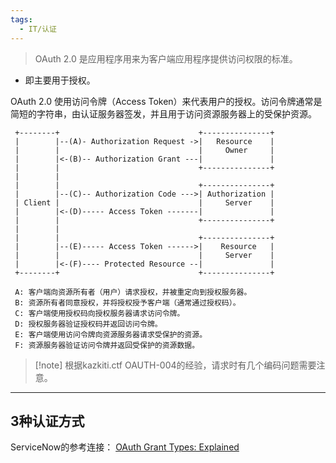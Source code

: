 ```yaml
---
tags:
  - IT/认证
---
```



> OAuth 2.0 是应用程序用来为客户端应用程序提供访问权限的标准。
- 即主要用于授权。

OAuth 2.0 使用访问令牌（Access Token）来代表用户的授权。访问令牌通常是简短的字符串，由认证服务器签发，并且用于访问资源服务器上的受保护资源。


```
 +--------+                               +---------------+
 |        |--(A)- Authorization Request ->|   Resource    |
 |        |                               |     Owner     |
 |        |<-(B)-- Authorization Grant ---|               |
 |        |                               +---------------+
 |        |
 |        |                               +---------------+
 |        |--(C)-- Authorization Code --->| Authorization |
 | Client |                               |     Server    |
 |        |<-(D)----- Access Token -------|               |
 |        |                               +---------------+
 |        |
 |        |                               +---------------+
 |        |--(E)----- Access Token ------>|    Resource   |
 |        |                               |     Server    |
 |        |<-(F)---- Protected Resource --|               |
 +--------+                               +---------------+
 
 A: 客户端向资源所有者（用户）请求授权，并被重定向到授权服务器。
 B: 资源所有者同意授权，并将授权授予客户端（通常通过授权码）。
 C: 客户端使用授权码向授权服务器请求访问令牌。
 D: 授权服务器验证授权码并返回访问令牌。
 E: 客户端使用访问令牌向资源服务器请求受保护的资源。
 F: 资源服务器验证访问令牌并返回受保护的资源数据。
```

> [!note] 根据kazkiti.ctf OAUTH-004的经验，请求时有几个编码问题需要注意。


---

## 3种认证方式

ServiceNow的参考连接： [OAuth Grant Types: Explained](https://support.servicenow.com/kb?id=kb_article_view&sysparm_article=KB1647747)